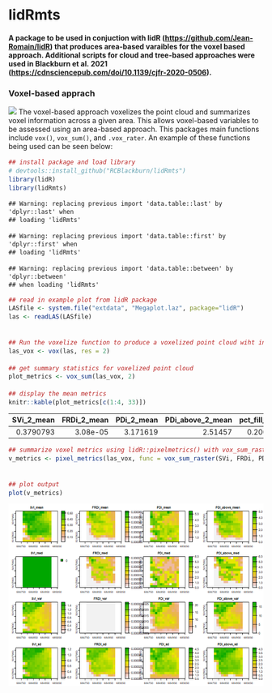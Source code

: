 lidRmts
================

#### A package to be used in conjuction with lidR (<https://github.com/Jean-Romain/lidR>) that produces area-based varaibles for the voxel based approach. Additional scripts for cloud and tree-based approaches were used in Blackburn et al. 2021 (<https://cdnsciencepub.com/doi/10.1139/cjfr-2020-0506>).

### Voxel-based apprach

![](viz/voxel.gif) The voxel-based approach voxelizes the point cloud
and summarizes voxel information across a given area. This allows
voxel-based variables to be assessed using an area-based approach. This
packages main functions include `vox()`, `vox_sum()`, and `.vox_rater`.
An example of these functions being used can be seen below:

``` r
## install package and load library
# devtools::install_github("RCBlackburn/lidRmts")
library(lidR)
library(lidRmts)
```

    ## Warning: replacing previous import 'data.table::last' by 'dplyr::last' when
    ## loading 'lidRmts'

    ## Warning: replacing previous import 'data.table::first' by 'dplyr::first' when
    ## loading 'lidRmts'

    ## Warning: replacing previous import 'data.table::between' by 'dplyr::between'
    ## when loading 'lidRmts'

``` r
## read in example plot from lidR package
LASfile <- system.file("extdata", "Megaplot.laz", package="lidR")
las <- readLAS(LASfile)


## Run the voxelize function to produce a voxelized point cloud wiht indivdual voxel metrics
las_vox <- vox(las, res = 2)

## get summary statistics for voxelized point cloud
plot_metrics <- vox_sum(las_vox, 2)

## display the mean metrics
knitr::kable(plot_metrics[c(1:4, 33)])
```

| SVi_2\_mean | FRDi_2\_mean | PDi_2\_mean | PDi_above_2\_mean | pct_fill_vox_2 |
|------------:|-------------:|------------:|------------------:|---------------:|
|   0.3790793 |     3.08e-05 |    3.171619 |           2.51457 |      0.2001375 |

``` r
## summarize voxel metrics using lidR::pixelmetrics() with vox_sum_raster() 
v_metrics <- pixel_metrics(las_vox, func = vox_sum_raster(SVi, FRDi, PDi, PDi_above), res = 20)


## plot output
plot(v_metrics)
```

![](README_files/figure-gfm/unnamed-chunk-1-1.png)<!-- -->
